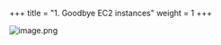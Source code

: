 +++
title = "1. Goodbye EC2 instances"
weight = 1
+++


![image.png](/images/008-viii-clean-it-up/33-823710-image.png)


